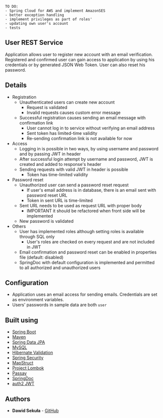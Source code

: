 ```
TO DO:
- Spring Cloud for AWS and implement AmazonSES
- better exception handling
- implement privileges as part of roles'
- updating own user's account
- tests
```

## User REST Service

Application allows user to register new account with an email verification. Registered and 
confirmed user can gain access to application by using his credentials or by generated JSON 
Web Token. User can also reset his password.

## Details

* Registration
    * Unauthenticated users can create new account
        * Request is validated
        * Invalid requests causes custom error message
    * Successful registration causes sending an email message with confirmation link
        * User cannot log in to service without verifying an email address
        * Sent token has limited-time validity
        * Re-sending confirmation link is not available for now
* Access
    * Logging in is possible in two ways, by using username and password and by passing JWT in header
    * After successful login attempt by username and password, JWT is created and added to 
    response's header
    * Sending requests with valid JWT in header is possible 
        * Token has time-limited validity
* Password reset
    * Unauthorized user can send a password reset request
        * If user's email address is in database, there is an email sent with password reset URL
        * Token in sent URL is time-limited
    * Sent URL needs to be used as request URL with proper body
        * IMPORTANT it should be refactored when front side will be implemented
    * New password is validated
* Others
    * User has implemented roles although setting roles is available through SQL only
        * User's roles are checked on every request and are not included in JWT
    * Email confirmation and password reset can be enabled in properties file (default: disabled)
    * SpringDoc with default configuration is implemented and permitted to all authorized and unauthorized users

## Configuration

* Application uses an email access for sending emails. Credentials are set as environment variables.
* Users' passwords in sample data are both `user`

## Built using

* [Spring Boot](https://spring.io/projects/spring-boot)
* [Maven](https://maven.apache.org/)
* [Spring Data JPA](https://spring.io/projects/spring-data-jpa)
* [MySQL](https://www.mysql.com/)
* [Hibernate Validation](https://hibernate.org/validator/)
* [Spring Security](https://spring.io/projects/spring-security)
* [MapStruct](https://mapstruct.org/)
* [Project Lombok](https://projectlombok.org/)
* [Passay](https://www.passay.org/)
* [SpringDoc](https://springdoc.org/)
* [auth2 JWT](https://auth0.com/blog/implementing-jwt-authentication-on-spring-boot/)


## Authors

* **Dawid Sekuła** - [GitHub](https://github.com/dawidsekula)
